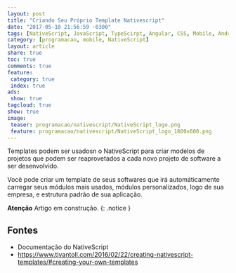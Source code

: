 ```yaml
---
layout: post
title: "Criando Seu Próprio Template Nativescript"
date: "2017-05-10 21:56:59 -0300"
tags: [NativeScript, JavaScript, TypeScirpt, Angular, CSS, Mobile, Android, iOS, Programação, Telerik]
category: [programacao, mobile, NativeScript]
layout: article
share: true
toc: true
comments: true
feature:
 category: true
 index: true
ads:
 show: true
tagcloud: true
show: true
image:
 teaser: programacao/nativescript/NativeScript_logo.png
 feature: programacao/nativescript/NativeScript_logo_1800x600.png
---
```

Templates podem ser usadosn o NativeScript para criar modelos de projetos que podem ser reaprovetados a cada novo projeto de software a ser desenvolvido.

<!--more-->

Você pode criar um template de seus softwares que irá automáticamente carregar seus módulos mais usados, módulos personalizados, logo de sua empresa, e estrutura padrão de sua aplicação.

**Atenção** Artigo em construção.
{: .notice }

## Fontes

* Documentação do NativeScript
* https://www.tjvantoll.com/2016/02/22/creating-nativescript-templates/#creating-your-own-templates
